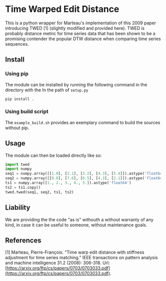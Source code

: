# Time Warped Edit Distance

This is a python wrapper for Marteau's implementation of this 2009 paper introducing TWED [1] (slightly modified and provided here). TWED is probably distance metric for time series data that has been shown to be a promising contender the popular DTW distance when comparing time series sequences.

## Install

### Using pip

The module can be installed by running the following command in the directory with the In the path of `setup.py`

```bash
pip install .
```

### Using build script

The `example_build.sh` provides an exemplary command to build the sources without pip. 

## Usage

The module can then be loaded directly like so:

```python
import twed
import numpy
seq1 = numpy.array([[1.0], [2.1], [3.2], [4.3], [5.4]]).astype('float64')
seq2 = numpy.array([[9.8], [7.6], [6.5], [4.3], [2.1]]).astype('float64')
ts1 = numpy.array([1., 2., 3., 4., 5.]).astype('float64')
ts2 = ts1.copy()
twed.twed(seq1, seq2, ts1, ts2)
```

## Liability

We are providing the the code "as is" withouth a without warranty of any kind, in case it can be useful to someone, without maintenance goals. 

## References

[1] Marteau, Pierre-François. "Time warp edit distance with stiffness adjustment for time series matching." IEEE transactions on pattern analysis and machine intelligence 31.2 (2008): 306-318. Url: [https://arxiv.org/ftp/cs/papers/0703/0703033.pdf](https://arxiv.org/ftp/cs/papers/0703/0703033.pdf).